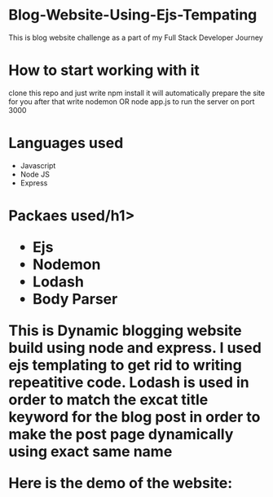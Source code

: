 # Blog-Website-Using-Ejs-Tempating
This is blog website challenge as a part of my Full Stack Developer Journey

<h1>How to start working with it</h1>
clone this repo and just write npm install it will automatically prepare the site for you after that write nodemon OR node app.js to run the server on port 3000

<h1>Languages used</h1>
<ul>
<li>Javascript</li>
<li>Node JS</li>
<li>Express</li>
</ul>

<h1>Packaes used/h1>
<ul>
<li>Ejs</li>
<li>Nodemon</li>
<li>Lodash</li>
<li>Body Parser</li>
</ul>

<p>
This is Dynamic blogging website build using node and express. I used ejs templating to get rid to writing repeatitive code. Lodash is used in order to match the excat title keyword for the blog post in order to make the post page dynamically using exact same name
</p>
Here is the demo of the website:
